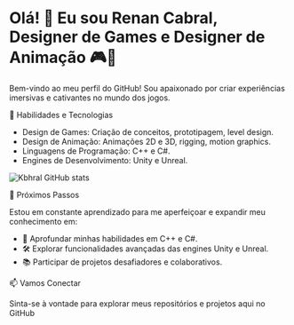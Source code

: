 # Olá! 👋 Eu sou Renan Cabral, Designer de Games e Designer de Animação 🎮🚀

Bem-vindo ao meu perfil do GitHub! Sou apaixonado por criar experiências imersivas e cativantes no mundo dos jogos.

🔧 Habilidades e Tecnologias

- Design de Games: Criação de conceitos, prototipagem, level design.
- Design de Animação: Animações 2D e 3D, rigging, motion graphics.
- Linguagens de Programação: C++ e C#.
- Engines de Desenvolvimento: Unity e Unreal.

![Kbhral GitHub stats](https://github-readme-stats.vercel.app/api?username=kbhral&show_icons=true&theme=radical)

🌱 Próximos Passos

Estou em constante aprendizado para me aperfeiçoar e expandir meu conhecimento em:

- 🚀 Aprofundar minhas habilidades em C++ e C#.
- 🛠️ Explorar funcionalidades avançadas das engines Unity e Unreal.
- 📚 Participar de projetos desafiadores e colaborativos.

📫 Vamos Conectar

Sinta-se à vontade para explorar meus repositórios e projetos aqui no GitHub

